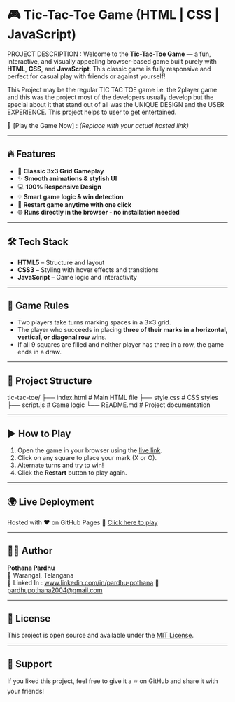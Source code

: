 # 🎮 Tic-Tac-Toe Game (HTML | CSS | JavaScript)

PROJECT DESCRIPTION :
Welcome to the **Tic-Tac-Toe Game** — a fun, interactive, and visually appealing browser-based game built purely with **HTML**, **CSS**, and **JavaScript**. This classic game is fully responsive and perfect for casual play with friends or against yourself!

This Project may be the regular TIC TAC TOE game i.e. the 2player game and this was the project most of the developers usually develop but the special about it that stand out of all was the UNIQUE DESIGN and the USER EXPERIENCE.
This project helps to user to get entertained.

🚀 [Play the Game Now] : 
*(Replace with your actual hosted link)*

---

## 🔥 Features

- 🎯 **Classic 3x3 Grid Gameplay**
- ✨ **Smooth animations & stylish UI**
- 💻 **100% Responsive Design**
- 💡 **Smart game logic & win detection**
- 🔁 **Restart game anytime with one click**
- 🌐 **Runs directly in the browser - no installation needed**

---

## 🛠️ Tech Stack

- **HTML5** – Structure and layout
- **CSS3** – Styling with hover effects and transitions
- **JavaScript** – Game logic and interactivity

---

## 🧠 Game Rules

- Two players take turns marking spaces in a 3×3 grid.
- The player who succeeds in placing **three of their marks in a horizontal, vertical, or diagonal row** wins.
- If all 9 squares are filled and neither player has three in a row, the game ends in a draw.

---

## 📂 Project Structure
tic-tac-toe/
├── index.html # Main HTML file
├── style.css # CSS styles
├── script.js # Game logic
└── README.md # Project documentation

---

## ▶️ How to Play

1. Open the game in your browser using the [live link](https://your-deployment-link.com).
2. Click on any square to place your mark (X or O).
3. Alternate turns and try to win!
4. Click the **Restart** button to play again.

---

## 🌍 Live Deployment

Hosted with ❤️ on  GitHub Pages 
🔗 [Click here to play](https://your-deployment-link.com)

---

## 🧑‍💻 Author

**Pothana Pardhu**  
📍 Warangal, Telangana  
🔗 Linked In : www.linkedin.com/in/pardhu-pothana
📧 pardhupothana2004@gmail.com

---

## 📜 License

This project is open source and available under the [MIT License](LICENSE).

---

## 💖 Support

If you liked this project, feel free to give it a ⭐️ on GitHub and share it with your friends!
